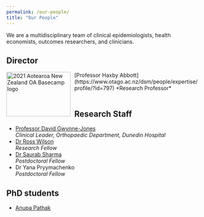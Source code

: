 ```yaml
---
permalink: /our-people/
title: "Our People"
---
```


We are a multidisciplinary team of clinical epidemiologists, health economists, outcomes researchers, and clinicians.

## Director

<img src="/images/bio-photo.jpg" alt="2021 Aotearoa New Zealand OA Basecamp logo" style="float:left;margin-right:10px" width="168" height="117" />
[Professor Haxby Abbott](https://www.otago.ac.nz/dsm/people/expertise/profile/?id=797)  
*Research Professor*

<br>

<br>

## Research Staff

* [Professor David Gwynne-Jones](https://www.otago.ac.nz/dsm-surgery/staff/expertise/profile/index.html?id=723)  
*Clinical Leader, Orthopaedic Department, Dunedin Hospital*
* [Dr Ross Wilson](https://www.otago.ac.nz/medical-school/people/expertise/profile/index.html?id=2457)  
*Research Fellow*
* [Dr Saurab Sharma](https://www.otago.ac.nz/dsm-surgery/staff/expertise/profile/index.html?id=3317)  
*Postdoctoral Fellow*
* Dr Yana Pryymachenko  
*Postdoctoral Fellow*

## PhD students

* [Anupa Pathak](https://www.otago.ac.nz/dsm-surgery/staff/expertise/profile/index.html?id=3318)